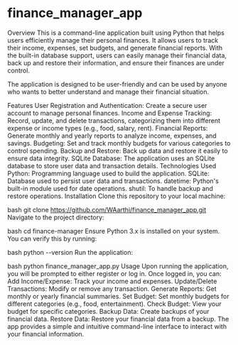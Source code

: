 # finance_manager_app
Overview
This is a command-line application built using Python that helps users efficiently manage their personal finances. It allows users to track their income, expenses, set budgets, and generate financial reports. With the built-in database support, users can easily manage their financial data, back up and restore their information, and ensure their finances are under control.

The application is designed to be user-friendly and can be used by anyone who wants to better understand and manage their financial situation.

Features
User Registration and Authentication: Create a secure user account to manage personal finances.
Income and Expense Tracking: Record, update, and delete transactions, categorizing them into different expense or income types (e.g., food, salary, rent).
Financial Reports: Generate monthly and yearly reports to analyze income, expenses, and savings.
Budgeting: Set and track monthly budgets for various categories to control spending.
Backup and Restore: Back up data and restore it easily to ensure data integrity.
SQLite Database: The application uses an SQLite database to store user data and transaction details.
Technologies Used
Python: Programming language used to build the application.
SQLite: Database used to persist user data and transactions.
datetime: Python's built-in module used for date operations.
shutil: To handle backup and restore operations.
Installation
Clone this repository to your local machine:

bash
git clone https://github.com/WAarthi/finance_manager_app.git
Navigate to the project directory:

bash
cd finance-manager
Ensure Python 3.x is installed on your system. You can verify this by running:

bash
python --version
Run the application:

bash
python finance_manager_app.py
Usage
Upon running the application, you will be prompted to either register or log in.
Once logged in, you can:
Add Income/Expense: Track your income and expenses.
Update/Delete Transactions: Modify or remove any transaction.
Generate Reports: Get monthly or yearly financial summaries.
Set Budget: Set monthly budgets for different categories (e.g., food, entertainment).
Check Budget: View your budget for specific categories.
Backup Data: Create backups of your financial data.
Restore Data: Restore your financial data from a backup.
The app provides a simple and intuitive command-line interface to interact with your financial information.
